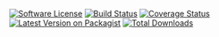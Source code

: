 [![Software License](https://img.shields.io/badge/license-MIT-green.svg?style=flat-square)](LICENSE.md)
[![Build Status](https://img.shields.io/circleci/project/github/san-kumar/laravel-crud.svg?style=flat-square)](https://circleci.com/gh/san-kumar/laravel-crud)
[![Coverage Status](https://img.shields.io/badge/coverage-94%25-brightgreen)](build/coverage/index.html)
[![Latest Version on Packagist](https://img.shields.io/packagist/v/san-kumar/laravel-crud.svg?style=flat-square)](https://packagist.org/packages/san-kumar/laravel-crud)
[![Total Downloads](https://img.shields.io/packagist/dt/san-kumar/laravel-crud.svg?style=flat-square)](https://img.shields.io/packagist/dt/san-kumar/laravel-crud.svg?style=flat-square)

